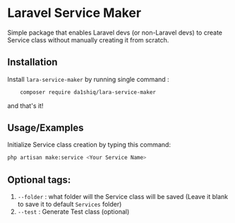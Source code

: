 
# Laravel Service Maker 

Simple package that enables Laravel devs (or non-Laravel devs) to create Service class without manually creating it from scratch.


## Installation

Install `lara-service-maker` by running single command :

```bash
    composer require da1shiq/lara-service-maker
```

and that's it!

## Usage/Examples
Initialize Service class creation by typing this command:

```bash
php artisan make:service <Your Service Name>
```

Optional tags:
- 
1. `--folder` : what folder will the Service class will be saved (Leave it blank to save it to default `Services` folder)
2. `--test` : Generate Test class (optional)